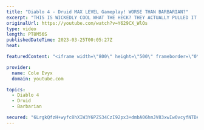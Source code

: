 ```yaml
---
title: "Diablo 4 - Druid MAX LEVEL Gameplay! WORSE THAN BARBARIAN?"
excerpt: "THIS IS WICKEDLY COOL WHAT THE HECK? THEY ACTUALLY PULLED IT OFF! THEY ACTUALLY PULLED DRUID OFF IN ..."
originalUrl: https://youtube.com/watch?v=Y629CX_WlOs
type: video
length: PT8M56S
publishedDateTime: 2023-03-25T00:05:27Z
heat: 

featuredContent: "<iframe width=\"800\" height=\"500\" frameborder=\"0\" src=\"https://www.youtube.com/embed/Y629CX_WlOs\" allow=\"accelerometer; autoplay; encrypted-media; gyroscope; picture-in-picture\" allowfullscreen></iframe>"

provider:
  name: Cole Evyx
  domain: youtube.com

topics:
  - Diablo 4
  - Druid
  - Barbarian

secured: "6LrgkQfzH+wyfc8hXIW3Y6PZS34CzI92px3+dmbA06hmJV83xwIw0vcyfNTDAZjtCkXM47asf5Wo+35wan4SWheTOTQbZonvrHO4mhgDUPraR4t6iQn8Fe6+KBBW6iy8hvfeTxQaMbIsFmSpPey/Tuvpko9CQiyWn2Jgk7dEE9jZ+F1zWHHIC8DtU1vwcSoQfbsuIyKj7Cd1/PDH/pxheRhQCNl852IBqot0bcmEiGPQs97i2DmkymyAuMfGRhp7yoyMB9UNW8HA32mjFL+qht/dijSJ4OZlEWtm7Bjq0nXy5Oe+X4vSkgyaI55/u9vpHpUmnbpeM6X9KfcGi//pLcmgxeNCi3hTXMDJnZZnsaDo7Igh4q46Bpkx+f+OSExvtB4wkPY/P+9PajGvWOhhmxhZIGE9SuKGJ+C1AAYq9xI=;2At/4SfilCGYDaRFxwbxGg=="
---
```


